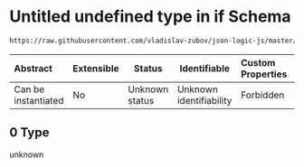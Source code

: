 # Untitled undefined type in if Schema

```txt
https://raw.githubusercontent.com/vladislav-zubov/json-logic-js/master/schemas/operators/logic/if.json#/examples/2/if/2/</0
```




| Abstract            | Extensible | Status         | Identifiable            | Custom Properties | Additional Properties | Access Restrictions | Defined In                                                  |
| :------------------ | ---------- | -------------- | ----------------------- | :---------------- | --------------------- | ------------------- | ----------------------------------------------------------- |
| Can be instantiated | No         | Unknown status | Unknown identifiability | Forbidden         | Allowed               | none                | [if.json\*](operators/logic/if.json "open original schema") |

## 0 Type

unknown
